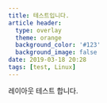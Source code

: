 ```yaml
---
title: 테스트입니다.
article header:
  type: overlay
  theme: orange
  background_color: '#123'
  background_image: false
date: 2019-03-18 20:28
tags: [test, Linux]
---
```


레이아웃 테스트 합니다.